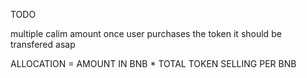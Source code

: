 TODO 

multiple calim amount
once user purchases the token it should be transfered asap

ALLOCATION = AMOUNT IN BNB * TOTAL TOKEN SELLING PER BNB